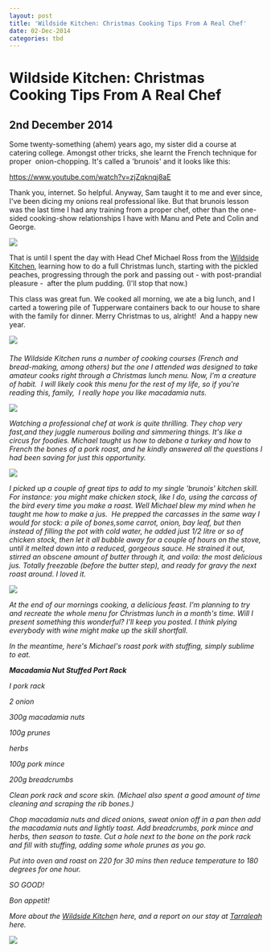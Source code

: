 ```yaml
---
layout: post
title: 'Wildside Kitchen: Christmas Cooking Tips From A Real Chef'
date: 02-Dec-2014
categories: tbd
---
```


# Wildside Kitchen: Christmas Cooking Tips From A Real Chef

## 2nd December 2014

<p **Disclosure: I attended this course as guest of the Wildside Kitchen,   but all opinions are my own.**</p>

Some twenty-something (ahem) years ago,   my sister did a course at catering college. Amongst other tricks,   she learnt the French technique for proper  onion-chopping. It's called a 'brunois' and it looks like this:

https://www.youtube.com/watch?v=zjZqknqj8aE

Thank you, internet. So helpful. Anyway, Sam taught it to me and ever since, I've been dicing my onions real professional like. But that brunois lesson was the last time I had any training from a proper chef, other than the one-sided cooking-show relationships I have with Manu and Pete and Colin and George.

<img class="photo-horiz" src="http://img2.owned.com/media/images/1/7/4/5/17451/if_women_watched_cooking_shows_like_men_watch_sports_540.jpeg" />

That is until I spent the day with Head Chef Michael Ross from the <a href="http://www.wildsidekitchen.com.au/">Wildside Kitchen</a>, learning how to do a full Christmas lunch, starting with the pickled peaches, progressing through the pork and passing out - with post-prandial pleasure -  after the plum pudding. (I'll stop that now.)

This class was great fun. We cooked all morning, we ate a big lunch, and I carted a towering pile of Tupperware containers back to our house to share with the family for dinner. Merry Christmas to us, alright!  And a happy new year.

<img class="photo-horiz" src="/images/2014/12/DSC_1681-e1417515355863-576x1024.jpg" />

<h6 ('Why are you making that face?' asked my eight year old. 'I don't know,' I had to tell her. 'It's just my face.')</h6>

The Wildside Kitchen runs a number of cooking courses (French and bread-making, among others) but the one I attended was designed to take amateur cooks right through a Christmas lunch menu. Now, I'm a creature of habit.  I will likely cook this menu for the rest of my life, so if you're reading this, family,  I really hope you like macadamia nuts.

<img class="photo-horiz" src="/images/2014/12/DSC_1703-e1417515315814-576x1024.jpg" />

Watching a professional chef at work is quite thrilling. They chop very fast,and they juggle numerous boiling and simmering things. It's like a circus for foodies. Michael taught us how to debone a turkey and how to French the bones of a pork roast, and he kindly answered all the questions I had been saving for just this opportunity.

<img class="photo-horiz" src="/images/2014/12/DSC_16481-e1417515614509-576x1024.jpg" />

I picked up a couple of great tips to add to my single 'brunois' kitchen skill. For instance: you might make chicken stock, like I do, using the carcass of the bird every time you make a roast. Well Michael blew my mind when he taught me how to make a jus.  He prepped the carcasses in the same way I would for stock: a pile of bones,some carrot, onion, bay leaf, but then instead of filling the pot with cold water, he added just 1/2 litre or so of chicken stock, then let it all bubble away for a couple of hours on the stove, until it melted down into a reduced, gorgeous sauce. He strained it out, stirred an obscene amount of butter through it, and voila: the most delicious jus. Totally freezable (before the butter step), and ready for gravy the next roast around. I loved it.

<img class="photo-horiz" src="/images/2014/12/DSC_1703-e1417515315814-576x1024.jpg" />

At the end of our mornings cooking, a delicious feast. I'm planning to try and recreate the whole menu for Christmas lunch in a month's time. Will I present something this wonderful? I'll keep you posted. I think plying everybody with wine might make up the skill shortfall.

In the meantime, here's Michael's roast pork with stuffing, simply sublime to eat.

**Macadamia Nut Stuffed Port Rack**

I pork rack

2 onion

300g macadamia nuts

100g prunes

herbs

100g pork mince

200g breadcrumbs

Clean pork rack and score skin. (Michael also spent a good amount of time cleaning and scraping the rib bones.)

Chop macadamia nuts and diced onions, sweat onion off in a pan then add the macadamia nuts and lightly toast. Add breadcrumbs, pork mince and herbs, then season to taste. Cut a hole next to the bone on the pork rack and fill with stuffing, adding some whole prunes as you go.

Put into oven and roast on 220 for 30 mins then reduce temperature to 180 degrees for one hour.

SO GOOD!

Bon appetit!

More about the <a href="http://www.wildsidekitchen.com.au/">Wildside Kitche</a>n here, and a report on our stay at <a href="http://mogantosh.com/i-left-my-heart-in-tarraleah-wait-no-i-mean-my-husbands-underpants/">Tarraleah </a>here.

<img class="photo-horiz" src="/images/2014/12/DSC_1715-e1417515206125-576x1024.jpg" />

 

 
